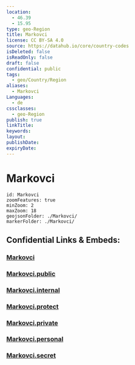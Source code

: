 ```yaml
---
location:
  - 46.39
  - 15.95
type: geo-Region
title: Markovci
license: CC BY-SA 4.0
source: https://datahub.io/core/country-codes
isDeleted: false
isReadOnly: false
draft: false
confidential: public
tags:
  - geo/Country/Region
aliases:
  - Markovci
Languages:
  - de
cssclasses:
  - geo-Region
publish: true
linkTitle:
keywords:
layout:
publishDate:
expiryDate:
---
```


# Markovci

```leaflet
id: Markovci
zoomFeatures: true 
minZoom: 2 
maxZoom: 18
geojsonFolder: ./Markovci/
markerFolder: ./Markovci/
```


## Confidential Links & Embeds: 

### [Markovci](/_Standards/Earth/Continent/Europe/Europe~Central/Slovenia/Regions~Slovenia/Podravska/counties~Podravska/Markovci.md) 

### [Markovci.public](/_public/Earth/Continent/Europe/Europe~Central/Slovenia/Regions~Slovenia/Podravska/counties~Podravska/Markovci.public.md) 

### [Markovci.internal](/_internal/Earth/Continent/Europe/Europe~Central/Slovenia/Regions~Slovenia/Podravska/counties~Podravska/Markovci.internal.md) 

### [Markovci.protect](/_protect/Earth/Continent/Europe/Europe~Central/Slovenia/Regions~Slovenia/Podravska/counties~Podravska/Markovci.protect.md) 

### [Markovci.private](/_private/Earth/Continent/Europe/Europe~Central/Slovenia/Regions~Slovenia/Podravska/counties~Podravska/Markovci.private.md) 

### [Markovci.personal](/_personal/Earth/Continent/Europe/Europe~Central/Slovenia/Regions~Slovenia/Podravska/counties~Podravska/Markovci.personal.md) 

### [Markovci.secret](/_secret/Earth/Continent/Europe/Europe~Central/Slovenia/Regions~Slovenia/Podravska/counties~Podravska/Markovci.secret.md)


